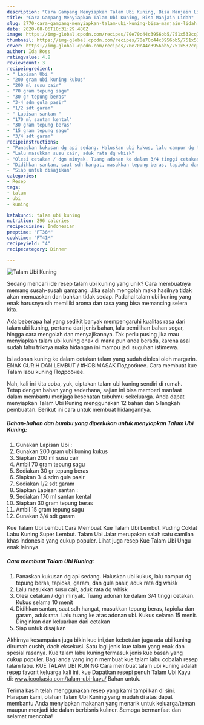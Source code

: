 ```yaml
---
description: "Cara Gampang Menyiapkan Talam Ubi Kuning, Bisa Manjain Lidah"
title: "Cara Gampang Menyiapkan Talam Ubi Kuning, Bisa Manjain Lidah"
slug: 2770-cara-gampang-menyiapkan-talam-ubi-kuning-bisa-manjain-lidah
date: 2020-08-06T10:31:29.480Z
image: https://img-global.cpcdn.com/recipes/70e70c44c3956bb5/751x532cq70/talam-ubi-kuning-foto-resep-utama.jpg
thumbnail: https://img-global.cpcdn.com/recipes/70e70c44c3956bb5/751x532cq70/talam-ubi-kuning-foto-resep-utama.jpg
cover: https://img-global.cpcdn.com/recipes/70e70c44c3956bb5/751x532cq70/talam-ubi-kuning-foto-resep-utama.jpg
author: Ida Ross
ratingvalue: 4.8
reviewcount: 3
recipeingredient:
- " Lapisan Ubi "
- "200 gram ubi kuning kukus"
- "200 ml susu cair"
- "70 gram tepung sagu"
- "30 gr tepung beras"
- "3-4 sdm gula pasir"
- "1/2 sdt garam"
- " Lapisan santan "
- "170 ml santan kental"
- "30 gram tepung beras"
- "15 gram tepung sagu"
- "3/4 sdt garam"
recipeinstructions:
- "Panaskan kukusan dg api sedang. Haluskan ubi kukus, lalu campur dg tepung beras, tapioka, garam, dan gula pasir, aduk rata dg whisk"
- "Lalu masukkan susu cair, aduk rata dg whisk"
- "Olesi cetakan / dgn minyak. Tuang adonan ke dalam 3/4 tinggi cetakan. Kukus selama 10 menit"
- "Didihkan santan, saat sdh hangat, masukkan tepung beras, tapioka dan garam, aduk rata. Lalu tuang ke atas adonan ubi. Kukus selama 15 menit. Dinginkan dan keluarkan dari cetakan"
- "Siap untuk disajikan"
categories:
- Resep
tags:
- talam
- ubi
- kuning

katakunci: talam ubi kuning 
nutrition: 296 calories
recipecuisine: Indonesian
preptime: "PT36M"
cooktime: "PT41M"
recipeyield: "4"
recipecategory: Dinner

---
```



![Talam Ubi Kuning](https://img-global.cpcdn.com/recipes/70e70c44c3956bb5/751x532cq70/talam-ubi-kuning-foto-resep-utama.jpg)

Sedang mencari ide resep talam ubi kuning yang unik? Cara membuatnya memang susah-susah gampang. Jika salah mengolah maka hasilnya tidak akan memuaskan dan bahkan tidak sedap. Padahal talam ubi kuning yang enak harusnya sih memiliki aroma dan rasa yang bisa memancing selera kita.

Ada beberapa hal yang sedikit banyak mempengaruhi kualitas rasa dari talam ubi kuning, pertama dari jenis bahan, lalu pemilihan bahan segar, hingga cara mengolah dan menyajikannya. Tak perlu pusing jika mau menyiapkan talam ubi kuning enak di mana pun anda berada, karena asal sudah tahu triknya maka hidangan ini mampu jadi suguhan istimewa.

Isi adonan kuning ke dalam cetakan talam yang sudah diolesi oleh margarin. ENAK GURIH DAN LEMBUT / #HOBIMASAK Подробнее. Cara membuat kue Talam labu kuning Подробнее.


Nah, kali ini kita coba, yuk, ciptakan talam ubi kuning sendiri di rumah. Tetap dengan bahan yang sederhana, sajian ini bisa memberi manfaat dalam membantu menjaga kesehatan tubuhmu sekeluarga. Anda dapat menyiapkan Talam Ubi Kuning menggunakan 12 bahan dan 5 langkah pembuatan. Berikut ini cara untuk membuat hidangannya.

<!--inarticleads1-->

##### Bahan-bahan dan bumbu yang diperlukan untuk menyiapkan Talam Ubi Kuning:

1. Gunakan  Lapisan Ubi :
1. Gunakan 200 gram ubi kuning kukus
1. Siapkan 200 ml susu cair
1. Ambil 70 gram tepung sagu
1. Sediakan 30 gr tepung beras
1. Siapkan 3-4 sdm gula pasir
1. Sediakan 1/2 sdt garam
1. Siapkan  Lapisan santan :
1. Sediakan 170 ml santan kental
1. Siapkan 30 gram tepung beras
1. Ambil 15 gram tepung sagu
1. Gunakan 3/4 sdt garam


Kue Talam Ubi Lembut Cara Membuat Kue Talam Ubi Lembut. Puding Coklat Labu Kuning Super Lembut. Talam Ubi Jalar merupakan salah satu camilan khas Indonesia yang cukup populer. Lihat juga resep Kue Talam Ubi Ungu enak lainnya. 

<!--inarticleads2-->

##### Cara membuat Talam Ubi Kuning:

1. Panaskan kukusan dg api sedang. Haluskan ubi kukus, lalu campur dg tepung beras, tapioka, garam, dan gula pasir, aduk rata dg whisk
1. Lalu masukkan susu cair, aduk rata dg whisk
1. Olesi cetakan / dgn minyak. Tuang adonan ke dalam 3/4 tinggi cetakan. Kukus selama 10 menit
1. Didihkan santan, saat sdh hangat, masukkan tepung beras, tapioka dan garam, aduk rata. Lalu tuang ke atas adonan ubi. Kukus selama 15 menit. Dinginkan dan keluarkan dari cetakan
1. Siap untuk disajikan


Akhirnya kesampaian juga bikin kue ini,dan kebetulan juga ada ubi kuning dirumah cushh, dach eksekusi. Satu lagi jenis kue talam yang enak dan spesial rasanya. Kue talam labu kuning termasuk jenis kue basah yang cukup populer. Bagi anda yang ingin membuat kue talam labu cobalah resep talam labu. KUE TALAM UBI KUNING Cara membuat talam ubi kuning adalah resep favorit keluarga kali ini, kue Dapatkan resepi penuh Talam Ubi Kayu di: www.icookasia.com/talam-ubi-kayu/ Bahan untuk. 

Terima kasih telah menggunakan resep yang kami tampilkan di sini. Harapan kami, olahan Talam Ubi Kuning yang mudah di atas dapat membantu Anda menyiapkan makanan yang menarik untuk keluarga/teman maupun menjadi ide dalam berbisnis kuliner. Semoga bermanfaat dan selamat mencoba!

